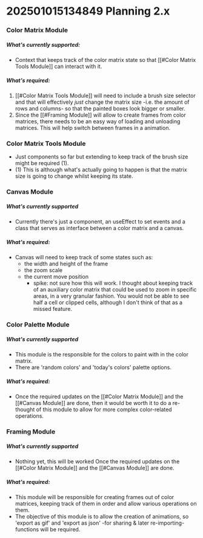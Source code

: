 # 202501015134849 Planning 2.x

### Color Matrix Module

##### What's currently supported:

- Context that keeps track of the color matrix state so that [[#Color Matrix Tools Module]] can interact with it.

##### What's required:

1. [[#Color Matrix Tools Module]] will need to include a brush size selector and that will effectively _just_ change
   the matrix size -i.e. the amount of rows and columns- so that the painted boxes look bigger or smaller.
2. Since the [[#Framing Module]] will allow to create frames from color matrices, there needs to be an easy way of loading
   and unloading matrices. This will help switch between frames in a animation.

### Color Matrix Tools Module

- Just components so far but extending to keep track of the brush size might be required (1).
- (1) This is although what's actually going to happen is that the matrix size is going to change whilst keeping its state.

### Canvas Module

##### What's currently supported

- Currently there's just a component, an useEffect to set events and a class that serves as interface between a color matrix and a canvas.

##### What's required:

- Canvas will need to keep track of some states such as:
    - the width and height of the frame
    - the zoom scale
    - the current move position
        - spike: not sure how this will work. I thought about keeping track of an auxiliary color matrix that could be used to zoom in specific areas,
          in a very granular fashion. You would not be able to see half a cell or clipped cells, although I don't think of that as a missed feature.

### Color Palette Module

##### What's currently supported

- This module is the responsible for the colors to paint with in the color matrix.
- There are 'random colors' and 'today's colors' palette options.

##### What's required:

- Once the required updates on the [[#Color Matrix Module]] and the [[#Canvas Module]] are done, then it would be worth it to do a re-thought of this module
  to allow for more complex color-related operations.

### Framing Module

##### What's currently supported

- Nothing yet, this will be worked Once the required updates on the [[#Color Matrix Module]] and the [[#Canvas Module]] are done.

##### What's required:

- This module will be responsible for creating frames out of color matrices, keeping track of them in order and allow various operations on them.
- The objective of this module is to allow the creation of animations, so 'export as gif' and 'export as json' -for sharing & later re-importing-
  functions will be required.
